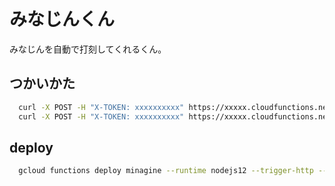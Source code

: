 # みなじんくん

みなじんを自動で打刻してくれるくん。

## つかいかた

```sh
  curl -X POST -H "X-TOKEN: xxxxxxxxxx" https://xxxxx.cloudfunctions.net/minagine/start # 勤務開始
  curl -X POST -H "X-TOKEN: xxxxxxxxxx" https://xxxxx.cloudfunctions.net/minagine/end # 勤務終了
```

## deploy

```sh
  gcloud functions deploy minagine --runtime nodejs12 --trigger-http --project {project-id} --allow-unauthenticated
```
